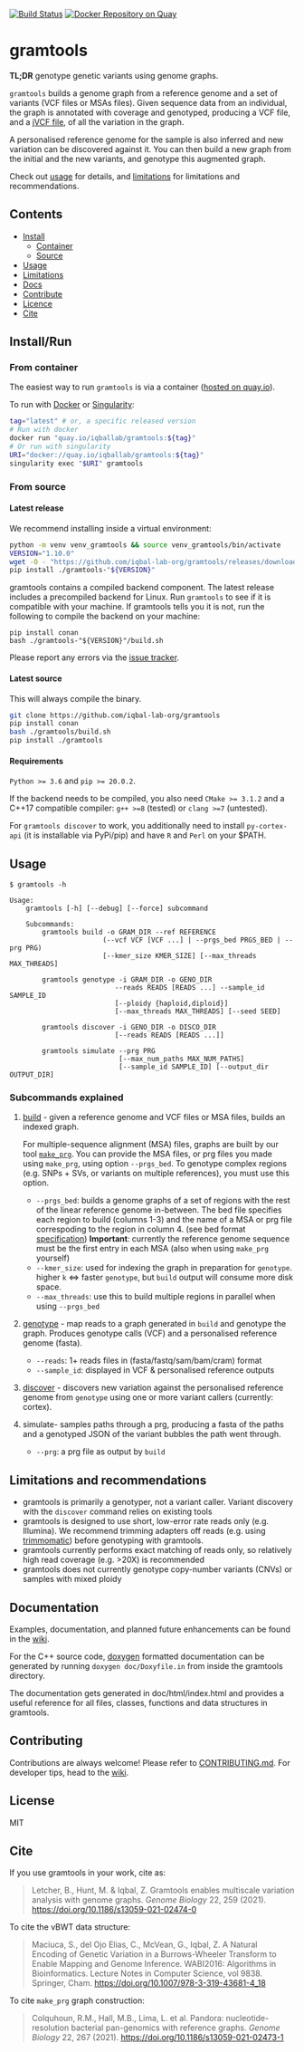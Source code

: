 [![Build Status](https://travis-ci.org/iqbal-lab-org/gramtools.svg?branch=master)](https://travis-ci.org/iqbal-lab-org/gramtools)
[![Docker Repository on Quay](https://quay.io/repository/iqballab/gramtools/status "Docker Repository on Quay")](https://quay.io/repository/iqballab/gramtools)

# gramtools
**TL;DR** genotype genetic variants using genome graphs.

`gramtools` builds a genome graph from a reference genome and a set of variants (VCF files or MSAs files). 
Given sequence data from an individual, the graph is annotated with coverage and genotyped, producing a VCF file, and a [jVCF file](https://github.com/iqbal-lab-org/jVCF-spec), of all the variation in the graph.
 
 A personalised reference genome for the sample is also inferred and new variation can be discovered 
 against it. You can then build a new graph from the initial and the new variants, and genotype this augmented graph.
 
 Check out [usage](#usage) for details, and [limitations](#limitations-and-recommendations) for 
 limitations and recommendations.

## Contents

- [Install](#installrun)
  - [Container](#from-container)
  - [Source](#from-source)
- [Usage](#usage)
- [Limitations](#limitations-and-recommendations)
- [Docs](#documentation)
- [Contribute](#contributing)
- [Licence](#licence)
- [Cite](#cite)

## Install/Run

### From container
The easiest way to run `gramtools` is via a container ([hosted on quay.io](https://quay.io/repository/iqballab/gramtools?tab=tags)).

To run with [Docker](https://www.docker.com/) or [Singularity](https://sylabs.io/):
```sh
tag="latest" # or, a specific released version
# Run with docker
docker run "quay.io/iqballab/gramtools:${tag}"
# Or run with singularity
URI="docker://quay.io/iqballab/gramtools:${tag}"
singularity exec "$URI" gramtools
```

### From source

#### Latest release

We recommend installing inside a virtual environment:
```sh
python -m venv venv_gramtools && source venv_gramtools/bin/activate
VERSION="1.10.0"
wget -O - "https://github.com/iqbal-lab-org/gramtools/releases/download/v${VERSION}/gramtools-${VERSION}.tar.gz" | tar xfz -
pip install ./gramtools-"${VERSION}"
```
gramtools contains a compiled backend component. The latest release includes a
precompiled backend for Linux.  Run `gramtools` to see if it is compatible with your
machine. If gramtools tells you it is not, run the following to compile the backend on
your machine:

```
pip install conan
bash ./gramtools-"${VERSION}"/build.sh
```

Please report any errors via the [issue tracker](https://github.com/iqbal-lab-org/gramtools/issues).

#### Latest source

This will always compile the binary.

```sh
git clone https://github.com/iqbal-lab-org/gramtools
pip install conan
bash ./gramtools/build.sh
pip install ./gramtools
```

#### Requirements

`Python >= 3.6` and `pip >= 20.0.2`.

If the backend needs to be compiled, you also need `CMake >= 3.1.2` and a C++17 
compatible compiler: `g++ >=8` (tested) or `clang >=7` (untested).

For `gramtools discover` to work, you additionally need to install `py-cortex-api` (it
is installable via PyPi/pip) and have `R` and `Perl` on your $PATH.

## Usage

```
$ gramtools -h

Usage: 
    gramtools [-h] [--debug] [--force] subcommand
    
    Subcommands:
        gramtools build -o GRAM_DIR --ref REFERENCE
                       (--vcf VCF [VCF ...] | --prgs_bed PRGS_BED | --prg PRG)
                       [--kmer_size KMER_SIZE] [--max_threads MAX_THREADS]

        gramtools genotype -i GRAM_DIR -o GENO_DIR
                          --reads READS [READS ...] --sample_id SAMPLE_ID
                          [--ploidy {haploid,diploid}]
                          [--max_threads MAX_THREADS] [--seed SEED]

        gramtools discover -i GENO_DIR -o DISCO_DIR
                          [--reads READS [READS ...]]

        gramtools simulate --prg PRG
                           [--max_num_paths MAX_NUM_PATHS]
                           [--sample_id SAMPLE_ID] [--output_dir OUTPUT_DIR]
```

### Subcommands explained
1)  [build][wiki_build] - 
    given a reference genome and VCF files or MSA files, builds an indexed graph. 

    For multiple-sequence alignment (MSA) files, graphs are 
    built by our tool [`make_prg`][make_prg]. You can provide the MSA files, or prg
    files you made using `make_prg`, using option `--prgs_bed`.
    To genotype complex regions (e.g. SNPs + SVs, or variants on multiple references),
    you must use this option.

    * `--prgs_bed`: builds a genome graphs of a set of regions
       with the rest of the linear reference genome in-between. The bed file 
       specifies each region to build (columns 1-3) and the name of a MSA or prg file correspoding 
       to the region in column 4. (see bed format [specification][bed])
       **Important**: currently the reference genome sequence must be the first entry in each MSA
       (also when using `make_prg` yourself)
    * `--kmer_size`: used for indexing the graph in preparation for
       `genotype`. higher `k` <=> faster `genotype`, but `build` output will consume more 
       disk space.
    * `--max_threads`: use this to build multiple regions in parallel when using
      `--prgs_bed`

2)  [genotype](https://github.com/iqbal-lab-org/gramtools/wiki/Commands%3A-genotype) - 
    map reads to a graph generated in `build` and genotype the graph. Produces genotype calls (VCF)
    and a personalised reference genome (fasta).
    * `--reads`: 1+ reads files in (fasta/fastq/sam/bam/cram) format
    * `--sample_id`: displayed in VCF & personalised reference outputs

3) [discover](https://github.com/iqbal-lab-org/gramtools/wiki/Commands%3A-discover) - 
discovers new variation against the personalised reference genome from `genotype` using
 one or more variant callers (currently: cortex).
 
4) simulate- samples paths through a prg, producing a fasta of the paths and a genotyped JSON
of the variant bubbles the path went through.
    * `--prg`: a prg file as output by `build`

## Limitations and recommendations

* gramtools is primarily a genotyper, not a variant caller. Variant discovery 
  with the `discover` command relies on existing tools
* gramtools is designed to use short, low-error rate reads only (e.g.
Illumina). We recommend trimming adapters off reads (e.g. using [trimmomatic](http://www.usadellab.org/cms/?page=trimmomatic)) before genotyping with gramtools.
* gramtools currently performs exact matching of reads only, so relatively high read coverage (e.g.
  \>20X) is recommended
* gramtools does not currently genotype copy-number variants (CNVs) or samples with mixed ploidy

## Documentation

Examples, documentation, and planned future enhancements can be found in the [wiki](https://github.com/iqbal-lab-org/gramtools/wiki).

For the C++ source code, [doxygen](http://doxygen.nl/) formatted documentation can be generated by running 
```doxygen doc/Doxyfile.in```
from inside the gramtools directory.

The documentation gets generated in doc/html/index.html and provides a useful reference for all files, classes, functions and data structures in gramtools.

## Contributing

Contributions are always welcome!
Please refer to [CONTRIBUTING.md](CONTRIBUTING.md). For developer tips, head to the [wiki](https://github.com/iqbal-lab-org/gramtools/wiki/Developers%3A-tips).


## License

MIT

## Cite

If you use gramtools in your work, cite as:
> Letcher, B., Hunt, M. & Iqbal, Z. Gramtools enables multiscale variation analysis with genome graphs. *Genome Biology* 22, 259 (2021). https://doi.org/10.1186/s13059-021-02474-0


To cite the vBWT data structure: 
> Maciuca, S., del Ojo Elias, C., McVean, G., Iqbal, Z. A Natural Encoding of Genetic Variation in a Burrows-Wheeler Transform to Enable Mapping and Genome Inference. WABI2016: Algorithms in Bioinformatics. Lecture Notes in Computer Science, vol 9838. Springer, Cham. https://doi.org/10.1007/978-3-319-43681-4_18

To cite `make_prg` graph construction:
> Colquhoun, R.M., Hall, M.B., Lima, L. et al. Pandora: nucleotide-resolution bacterial pan-genomics with reference graphs. *Genome Biology* 22, 267 (2021). https://doi.org/10.1186/s13059-021-02473-1



[make_prg]: https://github.com/iqbal-lab-org/make_prg
[bed]: https://en.wikipedia.org/wiki/BED_(file_format)
[wiki_build]: https://github.com/iqbal-lab-org/gramtools/wiki/Commands%3A-build
